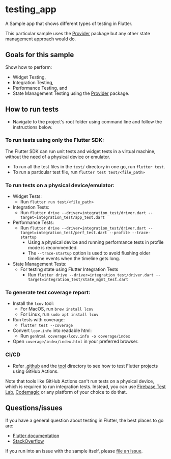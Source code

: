 # testing_app

A Sample app that shows different types of testing in Flutter.

This particular sample uses the [Provider][] package but any other state management approach
would do.

[provider]: https://pub.dev/packages/provider

## Goals for this sample

Show how to perform:

- Widget Testing,
- Integration Testing,
- Performance Testing, and
- State Management Testing using the [Provider][] package.

## How to run tests
- Navigate to the project's root folder using command line and follow the instructions below.

### To run tests using only the Flutter SDK:
The Flutter SDK can run unit tests and widget tests in a virtual machine, without the need of a physical device or emulator.
- To run all the test files in the `test/` directory in one go, run `flutter test`.
- To run a particular test file, run `flutter test test/<file_path>`

### To run tests on a physical device/emulator:
- Widget Tests:
  - Run `flutter run test/<file_path>`
- Integration Tests:
  - Run `flutter drive --driver=integration_test/driver.dart --target=integration_test/app_test.dart`
- Performance Tests:
  - Run `flutter drive --driver=integration_test/driver.dart --target=integration_test/perf_test.dart --profile --trace-startup`
    - Using a physical device and running performance tests in profile mode is recommended.
    - The `--trace-startup` option is used to avoid flushing older timeline events when the timeline gets long.
- State Management Tests:
  - For testing state using Flutter Integration Tests
    - Run `flutter drive --driver=integration_test/driver.dart --target=integration_test/state_mgmt_test.dart`
    
### To generate test coverage report:
- Install the `lcov` tool:
  - For MacOS, run `brew install lcov`
  - For Linux, run `sudo apt install lcov`
- Run tests with coverage:
  - `flutter test --coverage`
- Convert `lcov.info` into readable html:
  - Run `genhtml coverage/lcov.info -o coverage/index`
- Open `coverage/index/index.html` in your preferred browser.
    
### CI/CD
- Refer [.github](../.github) and the [tool](../tool) directory to see how to test Flutter projects using GitHub Actions.

Note that tools like GitHub Actions can't run tests on a physical device, which is required to run integration tests. Instead, you can use [Firebase Test Lab](https://firebase.google.com/docs/test-lab), [Codemagic](https://docs.codemagic.io/testing/aws/) or any platform of your choice to do that.

## Questions/issues

If you have a general question about testing in Flutter, the best places to go are:

- [Flutter documentation](https://flutter.dev/)
- [StackOverflow](https://stackoverflow.com/questions/tagged/flutter)

If you run into an issue with the sample itself, please
[file an issue](https://github.com/flutter/samples/issues).
